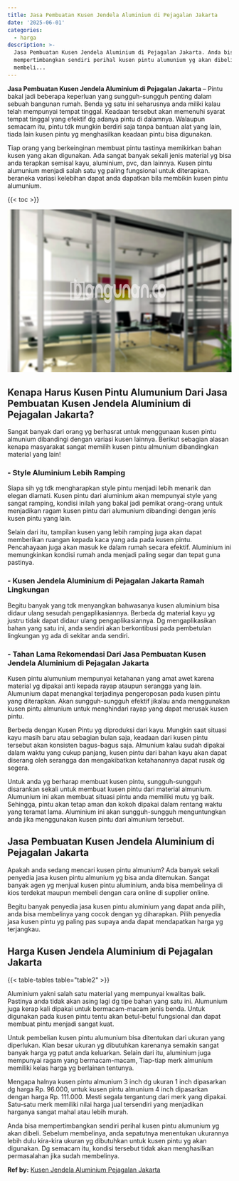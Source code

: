 ```yaml
---
title: Jasa Pembuatan Kusen Jendela Aluminium di Pejagalan Jakarta
date: '2025-06-01'
categories:
  - harga
description: >-
  Jasa Pembuatan Kusen Jendela Aluminium di Pejagalan Jakarta. Anda bisa
  mempertimbangkan sendiri perihal kusen pintu alumunium yg akan dibeli. Sebelum
  membeli...
---
```


**Jasa Pembuatan Kusen Jendela Aluminium di Pejagalan Jakarta** – Pintu bakal jadi beberapa keperluan yang sungguh-sungguh penting dalam sebuah bangunan rumah. Benda yg satu ini seharusnya anda miliki kalau telah mempunyai tempat tinggal. Keadaan tersebut akan memenuhi syarat tempat tinggal yang efektif dg adanya pintu di dalamnya. Walaupun semacam itu, pintu tdk mungkin berdiri saja tanpa bantuan alat yang lain, tiada lain kusen pintu yg menghasilkan keadaan pintu bisa digunakan.

Tiap orang yang berkeinginan membuat pintu tastinya memikirkan bahan kusen yang akan digunakan. Ada sangat banyak sekali jenis material yg bisa anda terapkan semisal kayu, aluminium, pvc, dan lainnya. Kusen pintu alumunium menjadi salah satu yg paling fungsional untuk diterapkan. beraneka variasi kelebihan dapat anda dapatkan bila membikin kusen pintu alumunium.

{{< toc >}}

![Jasa Pembuatan Kusen Jendela Aluminium di Pejagalan Jakarta](/images/harga-kusen-jendela-alumunium-43.png)

## Kenapa Harus Kusen Pintu Alumunium Dari Jasa Pembuatan Kusen Jendela Aluminium di Pejagalan Jakarta?

Sangat banyak dari orang yg berhasrat untuk menggunaan kusen pintu almunium dibandingi dengan variasi kusen lainnya. Berikut sebagian alasan kenapa masyarakat sangat memilih kusen pintu almunium dibandingkan material yang lain!

### \- Style Aluminium Lebih Ramping

Siapa sih yg tdk mengharapkan style pintu menjadi lebih menarik dan elegan diamati. Kusen pintu dari aluminium akan mempunyai style yang sangat ramping, kondisi inilah yang bakal jadi pemikat orang-orang untuk menjadikan ragam kusen pintu dari alumunium dibandingi dengan jenis kusen pintu yang lain.

Selain dari itu, tampilan kusen yang lebih ramping juga akan dapat memberikan ruangan kepada kaca yang ada pada kusen pintu. Pencahayaan juga akan masuk ke dalam rumah secara efektif. Aluminium ini memungkinkan kondisi rumah anda menjadi paling segar dan tepat guna pastinya.

### \- Kusen Jendela Aluminium di Pejagalan Jakarta Ramah Lingkungan

Begitu banyak yang tdk menyangkan bahwasanya kusen aluminium bisa didaur ulang sesudah pengaplikasiannya. Berbeda dg material kayu yg justru tidak dapat didaur ulang pengaplikasiannya. Dg mengaplikasikan bahan yang satu ini, anda sendiri akan berkontibusi pada pembetulan lingkungan yg ada di sekitar anda sendiri.

### \- Tahan Lama Rekomendasi Dari Jasa Pembuatan Kusen Jendela Aluminium di Pejagalan Jakarta

Kusen pintu alumunium mempunyai ketahanan yang amat awet karena material yg dipakai anti kepada rayap ataupun serangga yang lain. Alumunium dapat menangkal terjadinya pengeroposan pada kusen pintu yang diterapkan. Akan sungguh-sungguh efektif jikalau anda menggunakan kusen pintu almunium untuk menghindari rayap yang dapat merusak kusen pintu.

Berbeda dengan Kusen Pintu yg diproduksi dari kayu. Mungkin saat situasi kayu masih baru atau sebagian bulan saja, keadaan dari kusen pintu tersebut akan konsisten bagus-bagus saja. Almunium kalau sudah dipakai dalam waktu yang cukup panjang, kusen pintu dari bahan kayu akan dapat diserang oleh serangga dan mengakibatkan ketahanannya dapat rusak dg segera.

Untuk anda yg berharap membuat kusen pintu, sungguh-sungguh disarankan sekali untuk membuat kusen pintu dari material almunium. Alumunium ini akan membuat situasi pintu anda memiliki mutu yg baik. Sehingga, pintu akan tetap aman dan kokoh dipakai dalam rentang waktu yang teramat lama. Aluminium ini akan sungguh-sungguh menguntungkan anda jika menggunakan kusen pintu dari almunium tersebut.

## Jasa Pembuatan Kusen Jendela Aluminium di Pejagalan Jakarta

Apakah anda sedang mencari kusen pintu almunium? Ada banyak sekali penyedia jasa kusen pintu almunium yg bisa anda ditemukan. Sangat banyak agen yg menjual kusen pintu aluminium, anda bisa membelinya di kios terdekat maupun membeli dengan cara online di supplier online.

Begitu banyak penyedia jasa kusen pintu aluminium yang dapat anda pilih, anda bisa membelinya yang cocok dengan yg diharapkan. Pilih penyedia jasa kusen pintu yg paling pas supaya anda dapat mendapatkan harga yg terjangkau.

## Harga Kusen Jendela Aluminium di Pejagalan Jakarta

{{< table-tables table="table2" >}}

Aluminium yakni salah satu material yang mempunyai kwalitas baik. Pastinya anda tidak akan asing lagi dg tipe bahan yang satu ini. Alumunium juga kerap kali dipakai untuk bermacam-macam jenis benda. Untuk digunakan pada kusen pintu tentu akan betul-betul fungsional dan dapat membuat pintu menjadi sangat kuat.

Untuk pembelian kusen pintu alumunium bisa ditentukan dari ukuran yang diperlukan. Kian besar ukuran yg dibutuhkan karenanya semakin sangat banyak harga yg patut anda keluarkan. Selain dari itu, aluminium juga mempunyai ragam yang bermacam-macam, Tiap-tiap merk almunium memiliki kelas harga yg berlainan tentunya.

Mengapa halnya kusen pintu almunium 3 inch dg ukuran 1 inch dipasarkan dg harga Rp. 96.000, untuk kusen pintu almunium 4 inch dipasarkan dengan harga Rp. 111.000. Mesti segala tergantung dari merk yang dipakai. Satu-satu merk memiliki nilai harga jual tersendiri yang menjadikan harganya sangat mahal atau lebih murah.

Anda bisa mempertimbangkan sendiri perihal kusen pintu alumunium yg akan dibeli. Sebelum membelinya, anda sepatutnya menentukan ukurannya lebih dulu kira-kira ukuran yg dibutuhkan untuk kusen pintu yg akan digunakan. Dg semacam itu, kondisi tersebut tidak akan menghasilkan permasalahan jika sudah membelinya.

**Ref by:** [Kusen Jendela Aluminium Pejagalan Jakarta](https://id.wikipedia.org/wiki/Kusen)
